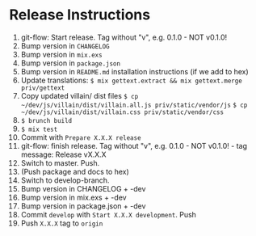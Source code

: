 # Release Instructions

  1. git-flow: Start release. Tag without "v", e.g. 0.1.0 - NOT v0.1.0!
  2. Bump version in `CHANGELOG`
  3. Bump version in `mix.exs`
  4. Bump version in `package.json`
  5. Bump version in `README.md` installation instructions (if we add to hex)
  6. Update translations:
     `$ mix gettext.extract && mix gettext.merge priv/gettext`
  7. Copy updated villain/ dist files
     `$ cp ~/dev/js/villain/dist/villain.all.js priv/static/vendor/js`
     `$ cp ~/dev/js/villain/dist/villain.css priv/static/vendor/css`
  8. `$ brunch build`
  9. `$ mix test`
  10. Commit with `Prepare X.X.X release`
  11. git-flow: finish release. Tag without "v", e.g. 0.1.0 - NOT v0.1.0!
     - tag message: Release vX.X.X
  12. Switch to master. Push.
  13. (Push package and docs to hex)
  14. Switch to develop-branch.
  15. Bump version in CHANGELOG + -dev
  16. Bump version in mix.exs + -dev
  17. Bump version in package.json + -dev  
  18. Commit `develop` with `Start X.X.X development`. Push
  19. Push `X.X.X` tag to `origin`
